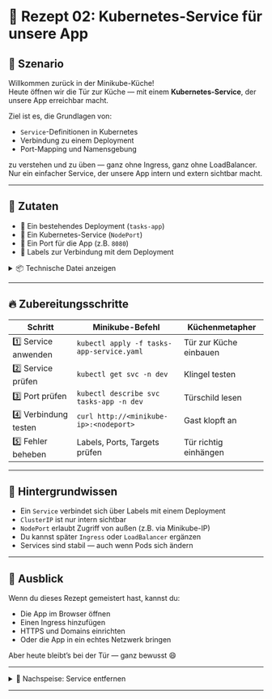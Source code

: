[//]: # (docs/Minikube-Restaurant/Kochschule/02-service-rezept.md)
# 🧪 Rezept 02: Kubernetes-Service für unsere App

## 🍳 Szenario

Willkommen zurück in der Minikube-Küche!  
Heute öffnen wir die Tür zur Küche — mit einem **Kubernetes-Service**, der unsere App erreichbar macht.

Ziel ist es, die Grundlagen von:

- `Service`-Definitionen in Kubernetes  
- Verbindung zu einem Deployment  
- Port-Mapping und Namensgebung

zu verstehen und zu üben — ganz ohne Ingress, ganz ohne LoadBalancer.  
Nur ein einfacher Service, der unsere App intern und extern sichtbar macht.

---

## 🧾 Zutaten

- 🧱 Ein bestehendes Deployment (`tasks-app`)  
- 🚪 Ein Kubernetes-Service (`NodePort`)  
- 🔢 Ein Port für die App (z.B. `8080`)  
- 🧂 Labels zur Verbindung mit dem Deployment

<details>
<summary>📦 Technische Datei anzeigen</summary>

Die Service-Definition findest du unter `k8s/koch-rezepte/tasks-app-service.yaml`:

```
k8s/koch-rezepte/
└── tasks-app-service.yaml
```

🔗 [tasks-app-service.yaml](../../../k8s/koch-rezepte/tasks-app-service.yaml)

</details>

---

## 🔥 Zubereitungsschritte

| Schritt | Minikube-Befehl | Küchenmetapher |
|--------|------------------|----------------|
| 1️⃣ Service anwenden | `kubectl apply -f tasks-app-service.yaml` | Tür zur Küche einbauen |
| 2️⃣ Service prüfen | `kubectl get svc -n dev` | Klingel testen |
| 3️⃣ Port prüfen | `kubectl describe svc tasks-app -n dev` | Türschild lesen |
| 4️⃣ Verbindung testen | `curl http://<minikube-ip>:<nodeport>` | Gast klopft an |
| 5️⃣ Fehler beheben | Labels, Ports, Targets prüfen | Tür richtig einhängen |

---

## 🧠 Hintergrundwissen

- Ein `Service` verbindet sich über Labels mit einem Deployment  
- `ClusterIP` ist nur intern sichtbar  
- `NodePort` erlaubt Zugriff von außen (z.B. via Minikube-IP)  
- Du kannst später `Ingress` oder `LoadBalancer` ergänzen  
- Services sind stabil — auch wenn Pods sich ändern

---

## 📘 Ausblick

Wenn du dieses Rezept gemeistert hast, kannst du:

- Die App im Browser öffnen  
- Einen Ingress hinzufügen  
- HTTPS und Domains einrichten  
- Oder die App in ein echtes Netzwerk bringen

Aber heute bleibt’s bei der Tür — ganz bewusst 😄

---

<details>
<summary>🧼 Nachspeise: Service entfernen</summary>

Wenn du den Service später wieder entfernen willst:

```bash
kubectl delete svc tasks-app -n dev
```

</details>


---

[//]: # (Wenn du willst, schreibe ich dir jetzt die passende `tasks-app-service.yaml` — oder wir gehen direkt weiter zu `03-app-anbindung.md`, wo die App mit Postgres spricht.  )

[//]: # (Du gibst den Takt an 😄👨‍🍳)